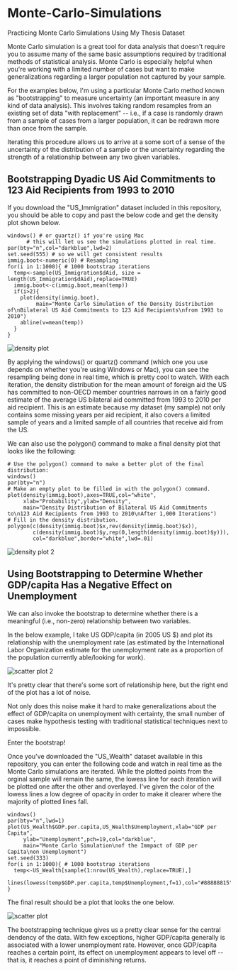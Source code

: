 # Monte-Carlo-Simulations
Practicing Monte Carlo Simulations Using My Thesis Dataset

Monte Carlo simulation is a great tool for data analysis that doesn't require you to assume many of the same basic assumptions required by traditional methods of statistical analysis. Monte Carlo is especially helpful when you're working with a limited number of cases but want to make generalizations regarding a larger population not captured by your sample.

For the examples below, I'm using a particular Monte Carlo method known as "bootstrapping" to measure uncertainty (an important measure in any kind of data analysis). This involves taking random resamples from an existing set of data "with replacement" -- i.e., if a case is randomly drawn from a sample of cases from a larger population, it can be redrawn more than once from the sample.

Iterating this procedure allows us to arrive at a some sort of a sense of the uncertainty of the distribution of a sample or the uncertainty regarding the strength of a relationship between any two given variables.

## Bootstrapping Dyadic US Aid Commitments to 123 Aid Recipients from 1993 to 2010
If you download the "US_Immigration" dataset included in this repository, you should be able to copy and past the below code and get the density plot shown below.

    windows() # or quartz() if you're using Mac
          # this will let us see the simulations plotted in real time.
    par(bty="n",col="darkblue",lwd=2)
    set.seed(555) # so we will get consistent results
    immig.boot<-numeric(0) # Resampling
    for(i in 1:1000){ # 1000 bootstrap iterations
      temp<-sample(US_Immigration$dAid, size = length(US_Immigration$dAid),replace=TRUE)
      immig.boot<-c(immig.boot,mean(temp))
      if(i>2){
        plot(density(immig.boot),
             main="Monte Carlo Simulation of the Density Distribution of\nBilateral US Aid Commitments to 123 Aid Recipients\nfrom 1993 to     2010")
        abline(v=mean(temp))
      }
    }

![density plot](https://cloud.githubusercontent.com/assets/23504082/21301589/9b63ffe8-c574-11e6-82dc-452562b45e4c.jpeg)

By applying the windows() or quartz() command (which one you use depends on whether you're using Windows or Mac), you can see the resampling being done in real time, which is pretty cool to watch. With each iteration, the density distribution for the mean amount of foreign aid the US has committed to non-OECD member countries narrows in on a fairly good estimate of the average US bilateral aid committed from 1993 to 2010 per aid recipient. This is an estimate because my dataset (my sample) not only contains some missing years per aid recipient, it also covers a limited sample of years and a limited sample of all countries that receive aid from the US.

We can also use the polygon() command to make a final density plot that looks like the following:

    # Use the polygon() command to make a better plot of the final distribution:
    windows()
    par(bty="n")
    # Make an empty plot to be filled in with the polygon() command.
    plot(density(immig.boot),axes=TRUE,col="white",
         xlab="Probability",ylab="Density",
         main="Density Distribution of Bilateral US Aid Commitments to\n123 Aid Recipients from 1993 to 2010\nAfter 1,000 Iterations")
    # Fill in the density distribution.
    polygon(c(density(immig.boot)$x,rev(density(immig.boot)$x)),
            c(density(immig.boot)$y,rep(0,length(density(immig.boot)$y))),
            col="darkblue",border="white",lwd=.01)

![density plot 2](https://cloud.githubusercontent.com/assets/23504082/21301593/a2323ce0-c574-11e6-978c-205d9743196d.jpeg)

## Using Bootstrapping to Determine Whether GDP/capita Has a Negative Effect on Unemployment
We can also invoke the bootstrap to determine whether there is a meaningful (i.e., non-zero) relationship between two variables.

In the below example, I take US GDP/capita (in 2005 US $) and plot its relationship with the unemployment rate (as estimated by the International Labor Organization estimate for the unemployment rate as a proportion of the population currently able/looking for work).

![scatter plot 2](https://cloud.githubusercontent.com/assets/23504082/21301837/a67360c0-c576-11e6-829a-edc28288bd5a.jpeg)

It's pretty clear that there's some sort of relationship here, but the right end of the plot has a lot of noise. 

Not only does this noise make it hard to make generalizations about the effect of GDP/capita on unemployment with certainty, the small number of cases make hypothesis testing with traditional statistical techniques next to impossible.

Enter the bootstrap!

Once you've downloaded the "US_Wealth" dataset available in this repository, you can enter the following code and watch in real time as the Monte Carlo simulations are iterated. While the plotted points from the orginal sample will remain the same, the lowess line for each iteration will be plotted one after the other and overlayed. I've given the color of the lowess lines a low degree of opacity in order to make it clearer where the majority of plotted lines fall.

    windows()
    par(bty="n",lwd=1)
    plot(US_Wealth$GDP.per.capita,US_Wealth$Unemployment,xlab="GDP per Capita",
         ylab="Unemployment",pch=19,col="darkblue",
         main="Monte Carlo Simulation\nof the Immpact of GDP per Capita\non Unemployment")
    set.seed(333)
    for(i in 1:1000){ # 1000 bootstrap iterations
      temp<-US_Wealth[sample(1:nrow(US_Wealth),replace=TRUE),]
      lines(lowess(temp$GDP.per.capita,temp$Unemployment,f=1),col="#88888815")
    }

The final result should be a plot that looks the one below.

![scatter plot](https://cloud.githubusercontent.com/assets/23504082/21301595/a6e57d38-c574-11e6-9ad4-7fb3cc0a34d2.jpeg)

The bootstrapping technique gives us a pretty clear sense for the central dendency of the data. With few exceptions, higher GDP/capita generally is associated with a lower unemployment rate. However, once GDP/capita reaches a certain point, its effect on unemployment appears to level off -- that is, it reaches a point of diminishing returns.
